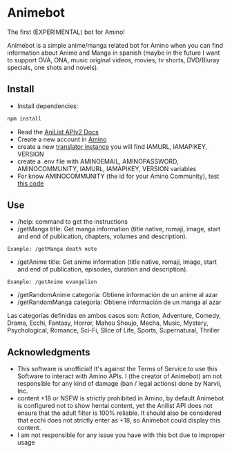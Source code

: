 # Animebot
The first (EXPERIMENTAL) bot for Amino!

Animebot is a simple anime/manga related bot for Amino when you can find information about Anime and Manga in spanish (maybe in the future I want to support OVA, ONA, music original videos, movies, tv shorts, DVD/Bluray specials, one shots and novels).

## Install

* Install dependencies:
```bash
npm install
```
* Read the [AniList APIv2 Docs](https://anilist.gitbook.io/anilist-apiv2-docs/)
* Create a new account in [Amino](https://aminoapps.com/)
* create a new [translator instance](https://console.bluemix.net/catalog/services/language-translator) you will find IAMURL, IAMAPIKEY, VERSION
* create a .env file with AMINOEMAIL, AMINOPASSWORD, AMINOCOMMUNITY, IAMURL, IAMAPIKEY, VERSION variables
* For know AMINOCOMMUNITY (the id for your Amino Community), test [this code](https://github.com/AminoJS/Amino.JS/blob/master/examples/getChat.js) 

## Use

* /help: command to get the instructions
* /getManga title: Get manga information (title native, romaji, image, start and end of publication, chapters, volumes and description).
```
Example: /getManga death note
```
* /getAnime title: Get anime information (title native, romaji, image, start and end of publication, episodes, duration and description).
```
Example: /getAnime evangelion
```
* /getRandomAnime categoría: Obtiene información de un anime al azar
* /getRandomManga categoría: Obtiene información de un manga al azar

Las categorías definidas en ambos casos son: Action, Adventure, Comedy, Drama, Ecchi, Fantasy, Horror, Mahou Shoujo, Mecha, Music, Mystery, Psychological, Romance, Sci-Fi, Slice of Life, Sports, Supernatural, Thriller

## Acknowledgments

* This software is unofficial! It's against the Terms of Service to use this Software to interact with Amino APIs. I (the creator of Animebot) am not responsible for any kind of damage (ban / legal actions) done by Narvii, Inc.
* content +18 or NSFW is strictly prohibited in Amino, by default Animebot is configured not to show hentai content, yet the Anilist API does not ensure that the adult filter is 100% reliable. It should also be considered that ecchi does not strictly enter as +18, so Animebot could display this content.
* I am not responsible for any issue you have with this bot due to improper usage
